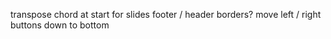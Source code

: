 transpose
chord at start for slides
footer / header borders?
move left / right buttons down to bottom


